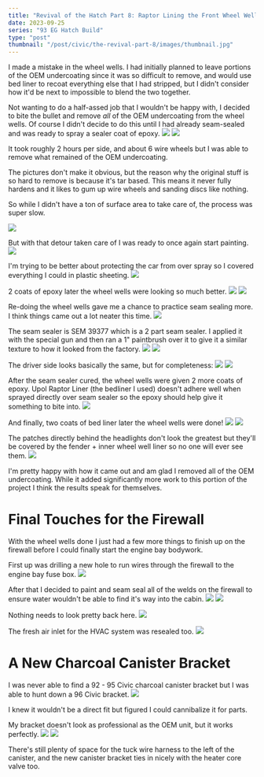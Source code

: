 ```yaml
---
title: "Revival of the Hatch Part 8: Raptor Lining the Front Wheel Wells and Finishing the Firewall"
date: 2023-09-25
series: "93 EG Hatch Build"
type: "post"
thumbnail: "/post/civic/the-revival-part-8/images/thumbnail.jpg"
---
```


I made a mistake in the wheel wells. I had initially planned to leave portions of the OEM undercoating since it was so difficult to remove, and would use bed liner to recoat everything else that I had stripped, but I didn't consider how it'd be next to impossible to blend the two together.

Not wanting to do a half-assed job that I wouldn't be happy with, I decided to bite the bullet and remove _all_ of the OEM undercoating from the wheel wells. Of course I didn't decide to do this until I had already seam-sealed and was ready to spray a sealer coat of epoxy.
![](images/1.jpg)
![](images/2.jpg)

It took roughly 2 hours per side, and about 6 wire wheels but I was able to remove what remained of the OEM undercoating.

The pictures don't make it obvious, but the reason why the original stuff is so hard to remove is because it's tar based. This means it never fully hardens and it likes to gum up wire wheels and sanding discs like nothing.

So while I didn't have a ton of surface area to take care of, the process was super slow.

![](images/3.jpg)

But with that detour taken care of I was ready to once again start painting.
![](images/4.jpg)

I'm trying to be better about protecting the car from over spray so I covered everything I could in plastic sheeting.
![](images/5.jpg)

2 coats of epoxy later the wheel wells were looking so much better.
![](images/6.jpg)
![](images/7.jpg)

Re-doing the wheel wells gave me a chance to practice seam sealing more. I think things came out a lot neater this time.
![](images/8.jpg)

The seam sealer is SEM 39377 which is a 2 part seam sealer. I applied it with the special gun and then ran a 1" paintbrush over it to give it a similar texture to how it looked from the factory.
![](images/9.jpg)
![](images/10.jpg)

The driver side looks basically the same, but for completeness:
![](images/11.jpg)
![](images/12.jpg)

After the seam sealer cured, the wheel wells were given 2 more coats of epoxy. Upol Raptor Liner (the bedliner I used) doesn't adhere well when sprayed directly over seam sealer so the epoxy should help give it something to bite into.
![](images/13.jpg)

And finally, two coats of bed liner later the wheel wells were done!
![](images/14.jpg)
![](images/15.jpg)

The patches directly behind the headlights don't look the greatest but they'll be covered by the fender + inner wheel well liner so no one will ever see them.
![](images/16.jpg)

I'm pretty happy with how it came out and am glad I removed all of the OEM undercoating. While it added significantly more work to this portion of the project I think the results speak for themselves.

# Final Touches for the Firewall

With the wheel wells done I just had a few more things to finish up on the firewall before I could finally start the engine bay bodywork.

First up was drilling a new hole to run wires through the firewall to the engine bay fuse box.
![](images/17.jpg)

After that I decided to paint and seam seal all of the welds on the firewall to ensure water wouldn't be able to find it's way into the cabin.
![](images/18.jpg)
![](images/19.jpg)

Nothing needs to look pretty back here.
![](images/20.jpg)

The fresh air inlet for the HVAC system was resealed too.
![](images/21.jpg)

# A New Charcoal Canister Bracket

I was never able to find a 92 - 95 Civic charcoal canister bracket but I was able to hunt down a 96 Civic bracket.
![](images/23.jpg)

I knew it wouldn't be a direct fit but figured I could cannibalize it for parts.

My bracket doesn't look as professional as the OEM unit, but it works perfectly.
![](images/22.jpg)
![](images/24.jpg)

There's still plenty of space for the tuck wire harness to the left of the canister, and the new canister bracket ties in nicely with the heater core valve too.
